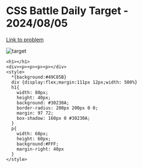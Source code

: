 # CSS Battle Daily Target - 2024/08/05

[Link to problem](https://cssbattle.dev/play/DM79tr5dmigKQq6TGocm)

![target](https://firebasestorage.googleapis.com/v0/b/cssbattleapp.appspot.com/o/user%2Fe6YbeBahWNPT7VpE2rE2p85byxa2%2Ftargets%2Ftarget_AvyTN96.png?alt=media)

```
<h1></h1>
<div><p><p><p><p></div>
<style>
  *{background:#49C85B}
  div {display:flex;margin:111px 12px;width: 500%}
  h1{
    width: 80px;
    height: 40px;
    background: #30230A;
    border-radius: 200px 200px 0 0;
    margin: 97 72;
    box-shadow: 160px 0 #30230A;
  }
  p{
    width: 60px;
    height: 60px;
    background:#FFF;
    margin-right: 40px
  }
</style>
```
